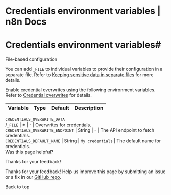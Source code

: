 # Credentials environment variables | n8n Docs

[ ](https://github.com/n8n-io/n8n-docs/edit/main/docs/hosting/configuration/environment-variables/credentials.md "Edit this page")

# Credentials environment variables#

File-based configuration

You can add `_FILE` to individual variables to provide their configuration in a separate file. Refer to [Keeping sensitive data in separate files](../../configuration-methods/#keeping-sensitive-data-in-separate-files) for more details.

Enable credential overwrites using the following environment variables. Refer to [Credential overwrites](../../../../embed/configuration/#credential-overwrites) for details.

Variable | Type | Default | Description  
---|---|---|---  
`CREDENTIALS_OVERWRITE_DATA`  
/`_FILE` | * | - | Overwrites for credentials.  
`CREDENTIALS_OVERWRITE_ENDPOINT` | String | - | The API endpoint to fetch credentials.  
`CREDENTIALS_DEFAULT_NAME` | String | `My credentials` | The default name for credentials.  
Was this page helpful? 

Thanks for your feedback! 

Thanks for your feedback! Help us improve this page by submitting an issue or a fix in our [GitHub repo](https://github.com/n8n-io/n8n-docs). 

Back to top